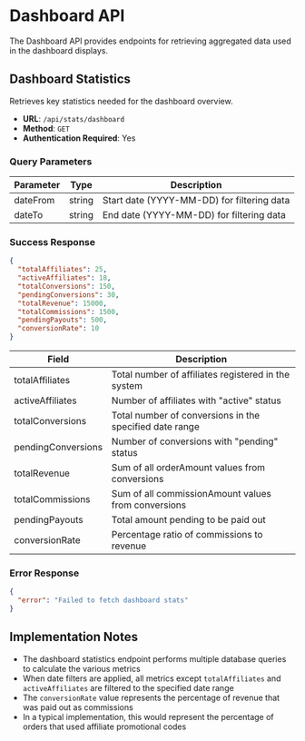 # Dashboard API

The Dashboard API provides endpoints for retrieving aggregated data used in the dashboard displays.

## Dashboard Statistics

Retrieves key statistics needed for the dashboard overview.

- **URL**: `/api/stats/dashboard`
- **Method**: `GET`
- **Authentication Required**: Yes

### Query Parameters

| Parameter | Type | Description |
|-----------|------|-------------|
| dateFrom | string | Start date (YYYY-MM-DD) for filtering data |
| dateTo | string | End date (YYYY-MM-DD) for filtering data |

### Success Response

```json
{
  "totalAffiliates": 25,
  "activeAffiliates": 18,
  "totalConversions": 150,
  "pendingConversions": 30,
  "totalRevenue": 15000,
  "totalCommissions": 1500,
  "pendingPayouts": 500,
  "conversionRate": 10
}
```

| Field | Description |
|-------|-------------|
| totalAffiliates | Total number of affiliates registered in the system |
| activeAffiliates | Number of affiliates with "active" status |
| totalConversions | Total number of conversions in the specified date range |
| pendingConversions | Number of conversions with "pending" status |
| totalRevenue | Sum of all orderAmount values from conversions |
| totalCommissions | Sum of all commissionAmount values from conversions |
| pendingPayouts | Total amount pending to be paid out |
| conversionRate | Percentage ratio of commissions to revenue |

### Error Response

```json
{
  "error": "Failed to fetch dashboard stats"
}
```

## Implementation Notes

- The dashboard statistics endpoint performs multiple database queries to calculate the various metrics
- When date filters are applied, all metrics except `totalAffiliates` and `activeAffiliates` are filtered to the specified date range
- The `conversionRate` value represents the percentage of revenue that was paid out as commissions
- In a typical implementation, this would represent the percentage of orders that used affiliate promotional codes
